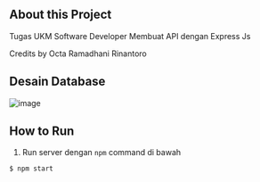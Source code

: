 ## About this Project

Tugas UKM Software Developer Membuat API dengan Express Js

Credits by Octa Ramadhani Rinantoro

## Desain Database
![image](https://github.com/dan-hqq/Tugas-UKM-Softdev-Express-API/assets/67800639/6b0ceea2-271d-4a2e-9145-292cf450ea02)

## How to Run

1. Run server dengan `npm` command di bawah
```console
$ npm start
```
